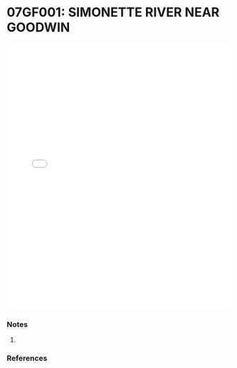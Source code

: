 # 07GF001: SIMONETTE RIVER NEAR GOODWIN

<iframe src="/distribution_estimation/_static/stations/07GF001_fdc.html" width="100%" height="600" frameborder="0"></iframe>

### Notes
1. 

### References

